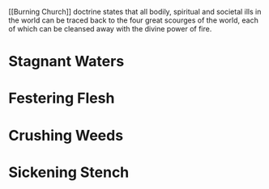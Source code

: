 [[Burning Church]] doctrine states that all bodily, spiritual and societal ills in the world can be traced back to the four great scourges of the world, each of which can be cleansed away with the divine power of fire.
# Stagnant Waters
# Festering Flesh
# Crushing Weeds
# Sickening Stench